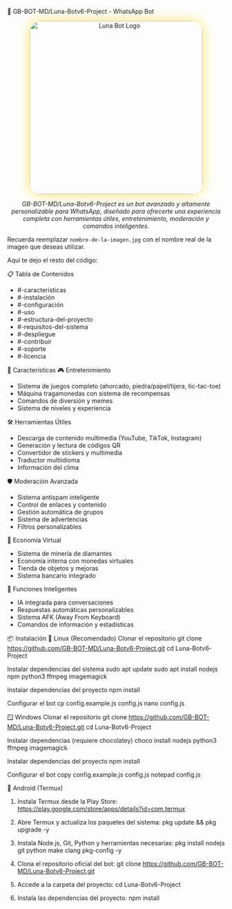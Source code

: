 🌙 GB-BOT-MD/Luna-Botv6-Project - WhatsApp Bot

<div align="center">
<img src="https://raw.githubusercontent.com/GB-BOT-MD/Luna-Botv6-Project/main/nombre-de-la-imagen.jpg" alt="Luna Bot Logo" width="400" style="border-radius: 25px; box-shadow: 0 0 30px rgba(255, 215, 0, 0.6); animation: pulse 2s infinite; border: 4px solid linear-gradient(45deg, #FFD700, #FFA500);"/>

_GB-BOT-MD/Luna-Botv6-Project es un bot avanzado y altamente personalizable para WhatsApp, diseñado para ofrecerte una experiencia completa con herramientas útiles, entretenimiento, moderación y comandos inteligentes._
</div>

Recuerda reemplazar `nombre-de-la-imagen.jpg` con el nombre real de la imagen que deseas utilizar.

Aquí te dejo el resto del código:

📋 Tabla de Contenidos
- #-características
- #-instalación
- #️-configuración
- #-uso
- #-estructura-del-proyecto
- #-requisitos-del-sistema
- #-despliegue
- #-contribuir
- #-soporte
- #-licencia

🌟 Características
🎮 Entretenimiento
- Sistema de juegos completo (ahorcado, piedra/papel/tijera, tic-tac-toe)
- Máquina tragamonedas con sistema de recompensas
- Comandos de diversión y memes
- Sistema de niveles y experiencia

🛠️ Herramientas Útiles
- Descarga de contenido multimedia (YouTube, TikTok, Instagram)
- Generación y lectura de códigos QR
- Convertidor de stickers y multimedia
- Traductor multiidioma
- Información del clima

🛡️ Moderación Avanzada
- Sistema antispam inteligente
- Control de enlaces y contenido
- Gestión automática de grupos
- Sistema de advertencias
- Filtros personalizables

💎 Economía Virtual
- Sistema de minería de diamantes
- Economía interna con monedas virtuales
- Tienda de objetos y mejoras
- Sistema bancario integrado

🤖 Funciones Inteligentes
- IA integrada para conversaciones
- Respuestas automáticas personalizables
- Sistema AFK (Away From Keyboard)
- Comandos de información y estadísticas

📦 Instalación
🐧 Linux (Recomendado)
Clonar el repositorio
git clone https://github.com/GB-BOT-MD/Luna-Botv6-Project.git
cd Luna-Botv6-Project

Instalar dependencias del sistema
sudo apt update
sudo apt install nodejs npm python3 ffmpeg imagemagick

Instalar dependencias del proyecto
npm install

Configurar el bot
cp config.example.js config.js
nano config.js

🪟 Windows
Clonar el repositorio
git clone https://github.com/GB-BOT-MD/Luna-Botv6-Project.git
cd Luna-Botv6-Project

Instalar dependencias (requiere chocolatey)
choco install nodejs python3 ffmpeg imagemagick

Instalar dependencias del proyecto
npm install

Configurar el bot
copy config.example.js config.js
notepad config.js

📱 Android (Termux)
1. Instala Termux desde la Play Store:
https://play.google.com/store/apps/details?id=com.termux

2. Abre Termux y actualiza los paquetes del sistema:
pkg update && pkg upgrade -y

3. Instala Node.js, Git, Python y herramientas necesarias:
pkg install nodejs git python make clang pkg-config -y

4. Clona el repositorio oficial del bot:
git clone https://github.com/GB-BOT-MD/Luna-Botv6-Project.git

5. Accede a la carpeta del proyecto:
cd Luna-Botv6-Project

6. Instala las dependencias del proyecto:
npm install
